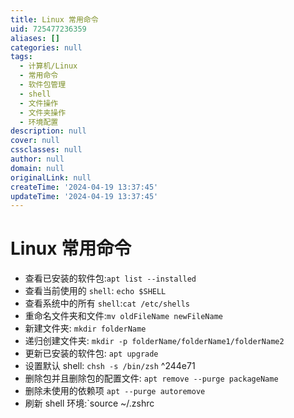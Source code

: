 ```yaml
---
title: Linux 常用命令
uid: 725477236359
aliases: []
categories: null
tags:
  - 计算机/Linux
  - 常用命令
  - 软件包管理
  - shell
  - 文件操作
  - 文件夹操作
  - 环境配置
description: null
cover: null
cssclasses: null
author: null
domain: null
originalLink: null
createTime: '2024-04-19 13:37:45'
updateTime: '2024-04-19 13:37:45'
---
```


# Linux 常用命令

- 查看已安装的软件包:`apt list --installed`
- 查看当前使用的 `shell`: `echo $SHELL`
- 查看系统中的所有 `shell`:`cat /etc/shells`
- 重命名文件夹和文件:`mv oldFileName newFileName`
- 新建文件夹: `mkdir folderName`
- 递归创建文件夹: `mkdir -p folderName/folderName1/folderName2`
- 更新已安装的软件包: `apt upgrade`
- 设置默认 shell: `chsh -s /bin/zsh` ^244e71
- 删除包并且删除包的配置文件: `apt remove --purge packageName`
- 删除未使用的依赖项 `apt --purge autoremove`
- 刷新 shell 环境:`source ~/.zshrc
